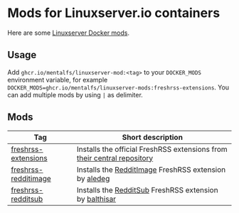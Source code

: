 # Mods for Linuxserver.io containers

Here are some [Linuxserver Docker mods](https://github.com/linuxserver/docker-mods/).


## Usage

Add `ghcr.io/mentalfs/linuxserver-mod:<tag>` to your `DOCKER_MODS` environment variable, for example `DOCKER_MODS=ghcr.io/mentalfs/linuxserver-mods:freshrss-extensions`. You can add multiple mods by using `|` as delimiter.


## Mods

| Tag                                                    | Short description                                                                                                                           |
|--------------------------------------------------------|---------------------------------------------------------------------------------------------------------------------------------------------|
| [freshrss-extensions](freshrss-extensions/README.md)   | Installs the official FreshRSS extensions from [their central repository](https://github.com/FreshRSS/Extensions)                           |
| [freshrss-redditimage](freshrss-redditimage/README.md) | Installs the [RedditImage](https://github.com/aledeg/xExtension-RedditImage) FreshRSS extension by [aledeg](https://github.com/aledeg)      |
| [freshrss-redditsub](freshrss-redditsub/README.md)     | Installs the [RedditSub](https://github.com/balthisar/xExtension-RedditSub) FreshRSS extension by [balthisar](https://github.com/balthisar) |

